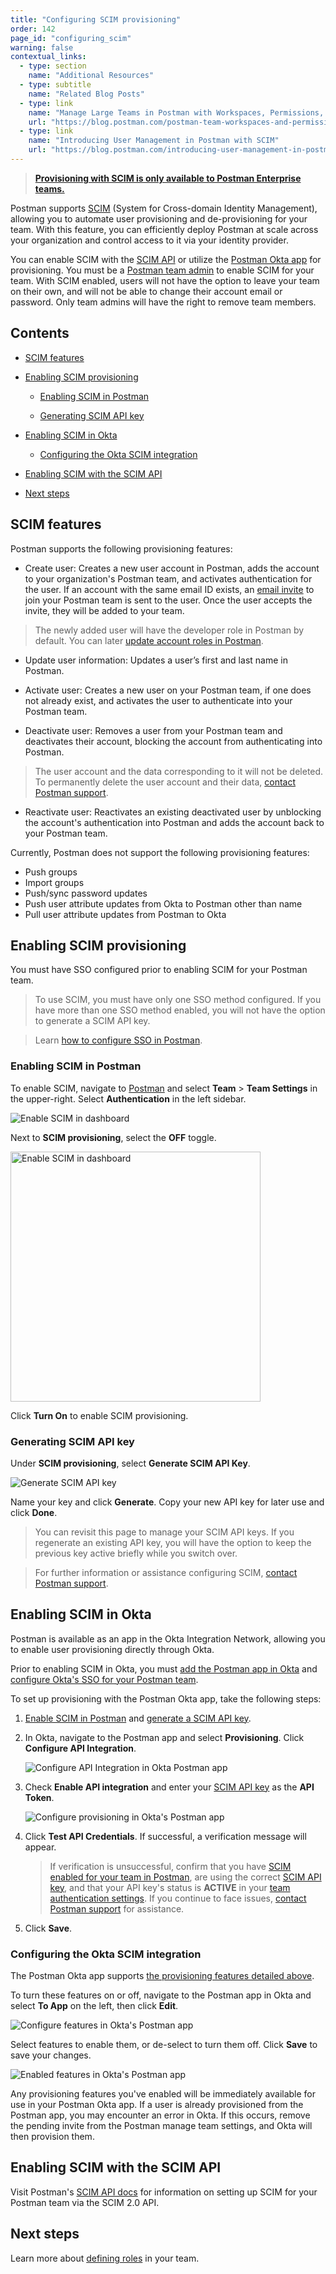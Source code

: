 ```yaml
---
title: "Configuring SCIM provisioning"
order: 142
page_id: "configuring_scim"
warning: false
contextual_links:
  - type: section
    name: "Additional Resources"
  - type: subtitle
    name: "Related Blog Posts"
  - type: link
    name: "Manage Large Teams in Postman with Workspaces, Permissions, and Version Control"
    url: "https://blog.postman.com/postman-team-workspaces-and-permissions/"
  - type: link
    name: "Introducing User Management in Postman with SCIM"
    url: "https://blog.postman.com/introducing-user-management-in-postman-with-scim/"
---
```


> __[Provisioning with SCIM is only available to Postman Enterprise teams.](https://www.postman.com/pricing)__

Postman supports [SCIM](https://datatracker.ietf.org/doc/html/rfc7642) (System for Cross-domain Identity Management), allowing you to automate user provisioning and de-provisioning for your team. With this feature, you can efficiently deploy Postman at scale across your organization and control access to it via your identity provider.

You can enable SCIM with the [SCIM API](#enabling-scim-with-the-scim-api) or utilize the [Postman Okta app](#enabling-scim-in-okta) for provisioning. You must be a [Postman team admin](/docs/collaborating-in-postman/roles-and-permissions/#team-roles) to enable SCIM for your team. With SCIM enabled, users will not have the option to leave your team on their own, and will not be able to change their account email or password. Only team admins will have the right to remove team members.

## Contents

* [SCIM features](#scim-features)

* [Enabling SCIM provisioning](#enabling-scim-provisioning)

    * [Enabling SCIM in Postman](#enabling-scim-in-postman)

    * [Generating SCIM API key](#generating-scim-api-key)

* [Enabling SCIM in Okta](#enabling-scim-in-okta)

    * [Configuring the Okta SCIM integration](#configuring-the-okta-scim-integration)

* [Enabling SCIM with the SCIM API](#enabling-scim-with-the-scim-api)

* [Next steps](#next-steps)

## SCIM features

Postman supports the following provisioning features:

* Create user: Creates a new user account in Postman, adds the account to your organization's Postman team, and activates authentication for the user. If an account with the same email ID exists, an [email invite](/docs/administration/managing-your-team/managing-your-team/#invites) to join your Postman team is sent to the user. Once the user accepts the invite, they will be added to your team.

> The newly added user will have the developer role in Postman by default. You can later [update account roles in Postman](/docs/administration/managing-your-team/managing-your-team/#managing-roles).

* Update user information: Updates a user’s first and last name in Postman.

* Activate user: Creates a new user on your Postman team, if one does not already exist, and activates the user to authenticate into your Postman team.

* Deactivate user: Removes a user from your Postman team and deactivates their account, blocking the account from authenticating into Postman.

> The user account and the data corresponding to it will not be deleted. To permanently delete the user account and their data, [contact Postman support](https://www.postman.com/support/).

* Reactivate user: Reactivates an existing deactivated user by unblocking the account's authentication into Postman and adds the account back to your Postman team.

Currently, Postman does not support the following provisioning features:

* Push groups
* Import groups
* Push/sync password updates
* Push user attribute updates from Okta to Postman other than name
* Pull user attribute updates from Postman to Okta

## Enabling SCIM provisioning

You must have SSO configured prior to enabling SCIM for your Postman team.

> To use SCIM, you must have only one SSO method configured. If you have more than one SSO method enabled, you will not have the option to generate a SCIM API key.

<!-- -->
> Learn [how to configure SSO in Postman](/docs/administration/sso/admin-sso/).

### Enabling SCIM in Postman

To enable SCIM, navigate to [Postman](https://go.postman.co/home) and select **Team** > **Team Settings** in the upper-right. Select **Authentication** in the left sidebar.

<img alt="Enable SCIM in dashboard" src="https://assets.postman.com/postman-docs/auth-enable-scim-1.jpg"/>

Next to **SCIM provisioning**, select the **OFF** toggle.

<img alt="Enable SCIM in dashboard" src="https://assets.postman.com/postman-docs/turn-on-scim-provisioning-1.jpg" width="400px"/>

Click **Turn On** to enable SCIM provisioning.

### Generating SCIM API key

Under **SCIM provisioning**, select **Generate SCIM API Key**.

<img alt="Generate SCIM API key" src="https://assets.postman.com/postman-docs/auth-generate-scim-api-key-1.jpg"/>

Name your key and click **Generate**. Copy your new API key for later use and click **Done**.

> You can revisit this page to manage your SCIM API keys. If you regenerate an existing API key, you will have the option to keep the previous key active briefly while you switch over.

<!-- -->

> For further information or assistance configuring SCIM, [contact Postman support](https://www.postman.com/support/).

## Enabling SCIM in Okta

Postman is available as an app in the Okta Integration Network, allowing you to enable user provisioning directly through Okta.

Prior to enabling SCIM in Okta, you must [add the Postman app in Okta](https://www.okta.com/integrations/postman/) and [configure Okta's SSO for your Postman team](/docs/administration/sso/saml-okta/).

To set up provisioning with the Postman Okta app, take the following steps:

1. [Enable SCIM in Postman](#enabling-scim-in-postman) and [generate a SCIM API key](#generating-scim-api-key).

2. In Okta, navigate to the Postman app and select **Provisioning**. Click **Configure API Integration**.

    <img alt="Configure API Integration in Okta Postman app" src="https://assets.postman.com/postman-docs/postman-okta-app-configure-api-integration.jpg"/>

3. Check **Enable API integration** and enter your [SCIM API key](#generating-scim-api-key) as the **API Token**.

    <img alt="Configure provisioning in Okta's Postman app" src="https://assets.postman.com/postman-docs/postman-okta-app-enable-provisioning.jpg"/>

4. Click **Test API Credentials**. If successful, a verification message will appear.

    > If verification is unsuccessful, confirm that you have [SCIM enabled for your team in Postman](#enabling-scim-in-postman), are using the correct [SCIM API key](#generating-scim-api-key), and that your API key's status is **ACTIVE** in your [team authentication settings](https://go.postman.co/settings/team/auth). If you continue to face issues, [contact Postman support](https://www.postman.com/support/) for assistance.

5. Click **Save**.

### Configuring the Okta SCIM integration

The Postman Okta app supports [the provisioning features detailed above](#scim-features).

To turn these features on or off, navigate to the Postman app in Okta and select **To App** on the left, then click **Edit**.

<img alt="Configure features in Okta's Postman app" src="https://assets.postman.com/postman-docs/postman-okta-app-enable-features.jpg"/>

Select features to enable them, or de-select to turn them off. Click **Save** to save your changes.

<img alt="Enabled features in Okta's Postman app" src="https://assets.postman.com/postman-docs/postman-okta-app-enabled-features.jpg"/>

Any provisioning features you've enabled will be immediately available for use in your Postman Okta app. If a user is already provisioned from the Postman app, you may encounter an error in Okta. If this occurs, remove the pending invite from the Postman manage team settings, and Okta will then provision them.

## Enabling SCIM with the SCIM API

Visit Postman's [SCIM API docs](https://www.postman.com/postman/workspace/scim/documentation/6248949-de4a96e2-9ebf-426f-bc55-4c5f2de51ab2) for information on setting up SCIM for your Postman team via the SCIM 2.0 API.

## Next steps

Learn more about [defining roles](/docs/collaborating-in-postman/roles-and-permissions/) in your team.
